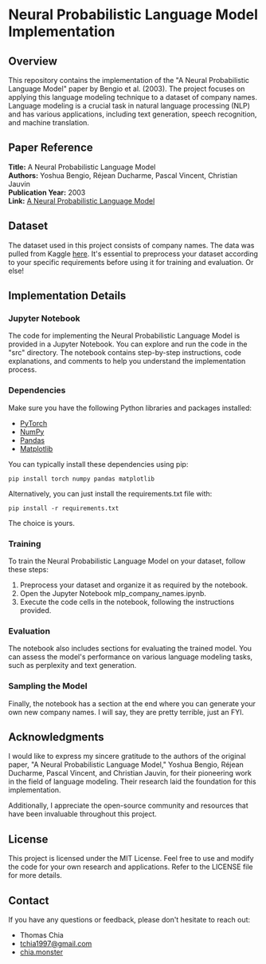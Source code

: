 # Neural Probabilistic Language Model Implementation

## Overview

This repository contains the implementation of the "A Neural Probabilistic Language Model" paper by Bengio et al. (2003). The project focuses on applying this language modeling technique to a dataset of company names. Language modeling is a crucial task in natural language processing (NLP) and has various applications, including text generation, speech recognition, and machine translation.

## Paper Reference

**Title:** A Neural Probabilistic Language Model <br>
**Authors:** Yoshua Bengio, Réjean Ducharme, Pascal Vincent, Christian Jauvin <br>
**Publication Year:** 2003 <br>
**Link:** [A Neural Probabilistic Language Model](https://www.jmlr.org/papers/volume3/bengio03a/bengio03a.pdf)

## Dataset

The dataset used in this project consists of company names. The data was pulled from Kaggle [here](https://www.kaggle.com/datasets/peopledatalabssf/free-7-million-company-dataset). It's essential to preprocess your dataset according to your specific requirements before using it for training and evaluation. Or else!

## Implementation Details

### Jupyter Notebook

The code for implementing the Neural Probabilistic Language Model is provided in a Jupyter Notebook. You can explore and run the code in the "src" directory. The notebook contains step-by-step instructions, code explanations, and comments to help you understand the implementation process.

### Dependencies

Make sure you have the following Python libraries and packages installed:

- [PyTorch](https://pytorch.org/)
- [NumPy](https://numpy.org/)
- [Pandas](https://pandas.pydata.org/)
- [Matplotlib](https://matplotlib.org/)

You can typically install these dependencies using pip:

```
pip install torch numpy pandas matplotlib
```

Alternatively, you can just install the requirements.txt file with:
```
pip install -r requirements.txt
```

The choice is yours.
<br>


### Training
To train the Neural Probabilistic Language Model on your dataset, follow these steps:

1. Preprocess your dataset and organize it as required by the notebook.
2. Open the Jupyter Notebook mlp_company_names.ipynb.
3. Execute the code cells in the notebook, following the instructions provided.

### Evaluation
The notebook also includes sections for evaluating the trained model. You can assess the model's performance on various language modeling tasks, such as perplexity and text generation.

### Sampling the Model

Finally, the notebook has a section at the end where you can generate your own new company names. I will say, they are pretty terrible, just an FYI.

## Acknowledgments

I would like to express my sincere gratitude to the authors of the original paper, "A Neural Probabilistic Language Model," Yoshua Bengio, Réjean Ducharme, Pascal Vincent, and Christian Jauvin, for their pioneering work in the field of language modeling. Their research laid the foundation for this implementation.

Additionally, I appreciate the open-source community and resources that have been invaluable throughout this project.


## License

This project is licensed under the MIT License. Feel free to use and modify the code for your own research and applications. Refer to the LICENSE file for more details.

## Contact

If you have any questions or feedback, please don't hesitate to reach out:

- Thomas Chia
- tchia1997@gmail.com
- [chia.monster](https://chia.monster)